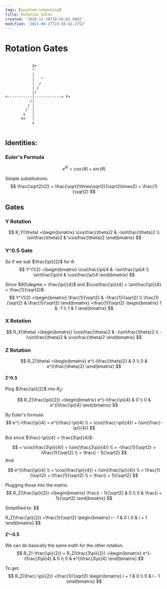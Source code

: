 ```yaml
---
tags: [quantum-computing]
title: Rotation Gates
created: '2020-12-18T18:58:01.800Z'
modified: '2021-06-27T23:56:42.275Z'
---
```


# Rotation Gates

```

            Z+
            ^
            |
            |   ^
            |  /
            | /
            |/
<-----------|------------> Y+
           /|
          / |
         /  |
        v   |
       X+   |
            v


```

## Identities:

### Euler's Formula
$$
e^{i\theta}=\cos(\theta)+\sin(\theta)
$$

Simple substitutions:
$$
\frac{\sqrt2}{2} = \frac{\sqrt2\times\sqrt2}{\sqrt2\times2} = \frac{1}{\sqrt2}
$$

## Gates

### Y Rotation

$$
R_Y(\theta)
=\begin{bmatrix}
    \cos\frac{\theta}2 & -\sin\frac{\theta}2 \\
    \sin\frac{\theta}2 & \cos\frac{\theta}2
\end{bmatrix}
$$

### Y^0.5 Gate
So if we sub $\frac{\pi}{2}$ for $\theta$:
$$
Y^{1/2}
=\begin{bmatrix}
    \cos\frac{\pi}4 & -\sin\frac{\pi}4 \\
    \sin\frac{\pi}4 & \cos\frac{\pi}4
\end{bmatrix}
$$

Since $90\degree = \frac{\pi}{4}$ and $\cos\frac{\pi}{4} = \sin\frac{\pi}{4} = \frac{1}{\sqrt2}$:
$$
Y^{1/2}
=\begin{bmatrix}
    \frac{1}{\sqrt2} & -\frac{1}{\sqrt2} \\
    \frac{1}{\sqrt2} & \frac{1}{\sqrt2}
\end{bmatrix}
=\frac{1}{\sqrt2} \begin{bmatrix}
    1 & -1 \\
    1 & 1
\end{bmatrix}
$$

### X Rotation
$$
R_X(\theta)
=\begin{bmatrix}
    \cos\frac{\theta}2 & -i\sin\frac{\theta}2 \\
    -i\sin\frac{\theta}2 & \cos\frac{\theta}2
\end{bmatrix}
$$

### Z Rotation
$$
R_Z(\theta)
=\begin{bmatrix}
    e^{-i\frac{\theta}2} & 0 \\
    0 & e^{i\frac{\theta}2}
\end{bmatrix}
$$


#### Z^0.5

Plug $\frac{\pi}{2}$ into $R_Z$:

$$
R_Z(\frac{\pi}{2})
=\begin{bmatrix}
    e^{-i\frac{\pi}4} & 0 \\
    0 & e^{i\frac{\pi}4}
\end{bmatrix}
$$


By Euler's formula:
$$
e^{-i\frac{\pi}4} =
e^{i\frac{-\pi}4}  \\
= \cos(\frac{-\pi}{4}) + i\sin(\frac{-\pi}{4})
$$

But since $\frac{-\pi}{4} = \frac{3\pi}{4}$:

$$
= \cos(\frac{3\pi}{4}) + i\sin(\frac{3\pi}{4})  \\
= -\frac{1}{\sqrt2} + i\frac{1}{\sqrt2} \\
= \frac{i - 1}{\sqrt2}
$$
And

$$
e^{i\frac{\pi}4}  \\
= \cos(\frac{\pi}{4}) + i\sin(\frac{\pi}{4})  \\
= \frac{1}{\sqrt2} + i\frac{1}{\sqrt2} \\
= \frac{i + 1}{\sqrt2}
$$


Plugging those into the matrix:
$$
R_Z(\frac{\pi}{2})
=\begin{bmatrix}
    \frac{i - 1}{\sqrt2} & 0 \\
    0 & \frac{i + 1}{\sqrt2}
\end{bmatrix}
$$

Simplified to:
$$

R_Z(\frac{\pi}{2})
=\frac{1}{\sqrt2}
\begin{bmatrix}
    i - 1 & 0 \\
    0 & i + 1
\end{bmatrix}
$$

#### Z^-0.5

We can do basically the same math for the other rotation.
$$
R_Z(-\frac{\pi}{2})
= R_Z(\frac{3\pi}{2})
=\begin{bmatrix}
    e^{-i\frac{3\pi}4} & 0 \\
    0 & e^{i\frac{3\pi}4}
\end{bmatrix}
$$

To get:
$$
R_Z(\frac{-\pi}{2})
=\frac{1}{\sqrt2}
\begin{bmatrix}
    i + 1 & 0 \\
    0 & i - 1
\end{bmatrix}
$$
